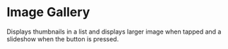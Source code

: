 # Image Gallery

Displays thumbnails in a list and displays larger image when tapped and a
slideshow when the button is pressed.
